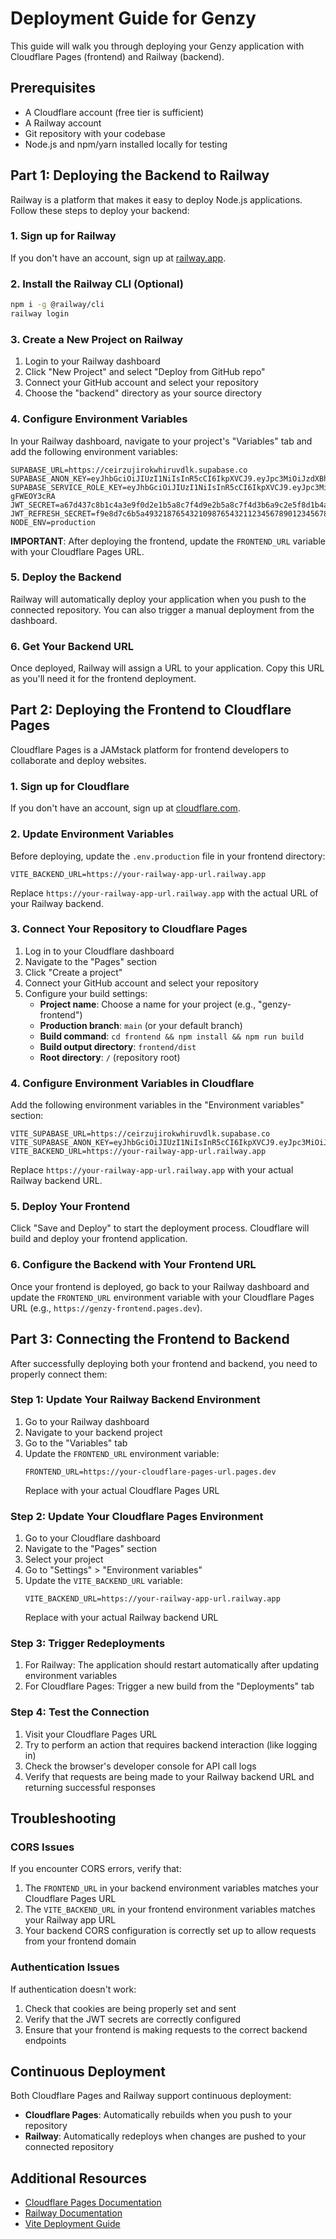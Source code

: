 # Deployment Guide for Genzy

This guide will walk you through deploying your Genzy application with Cloudflare Pages (frontend) and Railway (backend).

## Prerequisites

- A Cloudflare account (free tier is sufficient)
- A Railway account
- Git repository with your codebase
- Node.js and npm/yarn installed locally for testing

## Part 1: Deploying the Backend to Railway

Railway is a platform that makes it easy to deploy Node.js applications. Follow these steps to deploy your backend:

### 1. Sign up for Railway

If you don't have an account, sign up at [railway.app](https://railway.app/).

### 2. Install the Railway CLI (Optional)

```bash
npm i -g @railway/cli
railway login
```

### 3. Create a New Project on Railway

1. Login to your Railway dashboard
2. Click "New Project" and select "Deploy from GitHub repo"
3. Connect your GitHub account and select your repository
4. Choose the "backend" directory as your source directory

### 4. Configure Environment Variables

In your Railway dashboard, navigate to your project's "Variables" tab and add the following environment variables:

```
SUPABASE_URL=https://ceirzujirokwhiruvdlk.supabase.co
SUPABASE_ANON_KEY=eyJhbGciOiJIUzI1NiIsInR5cCI6IkpXVCJ9.eyJpc3MiOiJzdXBhYmFzZSIsInJlZiI6ImNlaXJ6dWppcm9rd2hpcnV2ZGxrIiwicm9sZSI6ImFub24iLCJpYXQiOjE3NDE2NzAxODgsImV4cCI6MjA1NzI0NjE4OH0.GdTvC1p76j83f__lbwFeVnNifAfPBtJ1uRIdKpJ7rjI
SUPABASE_SERVICE_ROLE_KEY=eyJhbGciOiJIUzI1NiIsInR5cCI6IkpXVCJ9.eyJpc3MiOiJzdXBhYmFzZSIsInJlZiI6ImNlaXJ6dWppcm9rd2hpcnV2ZGxrIiwicm9sZSI6InNlcnZpY2Vfcm9sZSIsImlhdCI6MTc0MTY3MDE4OCwiZXhwIjoyMDU3MjQ2MTg4fQ._VtdrSttyAFg_4Z6IVtfjABAlJwDCFbp-gFWEOY3cRA
JWT_SECRET=a67d437c8b1c4a3e9f0d2e1b5a8c7f4d9e2b5a8c7f4d3b6a9c2e5f8d1b4a7c0
JWT_REFRESH_SECRET=f9e8d7c6b5a4932187654321098765432112345678901234567890123456789012
NODE_ENV=production
```

**IMPORTANT**: After deploying the frontend, update the `FRONTEND_URL` variable with your Cloudflare Pages URL.

### 5. Deploy the Backend

Railway will automatically deploy your application when you push to the connected repository. You can also trigger a manual deployment from the dashboard.

### 6. Get Your Backend URL

Once deployed, Railway will assign a URL to your application. Copy this URL as you'll need it for the frontend deployment.

## Part 2: Deploying the Frontend to Cloudflare Pages

Cloudflare Pages is a JAMstack platform for frontend developers to collaborate and deploy websites.

### 1. Sign up for Cloudflare

If you don't have an account, sign up at [cloudflare.com](https://www.cloudflare.com/).

### 2. Update Environment Variables

Before deploying, update the `.env.production` file in your frontend directory:

```
VITE_BACKEND_URL=https://your-railway-app-url.railway.app
```

Replace `https://your-railway-app-url.railway.app` with the actual URL of your Railway backend.

### 3. Connect Your Repository to Cloudflare Pages

1. Log in to your Cloudflare dashboard
2. Navigate to the "Pages" section
3. Click "Create a project"
4. Connect your GitHub account and select your repository
5. Configure your build settings:
   - **Project name**: Choose a name for your project (e.g., "genzy-frontend")
   - **Production branch**: `main` (or your default branch)
   - **Build command**: `cd frontend && npm install && npm run build`
   - **Build output directory**: `frontend/dist`
   - **Root directory**: `/` (repository root)

### 4. Configure Environment Variables in Cloudflare

Add the following environment variables in the "Environment variables" section:

```
VITE_SUPABASE_URL=https://ceirzujirokwhiruvdlk.supabase.co
VITE_SUPABASE_ANON_KEY=eyJhbGciOiJIUzI1NiIsInR5cCI6IkpXVCJ9.eyJpc3MiOiJzdXBhYmFzZSIsInJlZiI6ImNlaXJ6dWppcm9rd2hpcnV2ZGxrIiwicm9sZSI6ImFub24iLCJpYXQiOjE3NDE2NzAxODgsImV4cCI6MjA1NzI0NjE4OH0.GdTvC1p76j83f__lbwFeVnNifAfPBtJ1uRIdKpJ7rjI
VITE_BACKEND_URL=https://your-railway-app-url.railway.app
```

Replace `https://your-railway-app-url.railway.app` with your actual Railway backend URL.

### 5. Deploy Your Frontend

Click "Save and Deploy" to start the deployment process. Cloudflare will build and deploy your frontend application.

### 6. Configure the Backend with Your Frontend URL

Once your frontend is deployed, go back to your Railway dashboard and update the `FRONTEND_URL` environment variable with your Cloudflare Pages URL (e.g., `https://genzy-frontend.pages.dev`).

## Part 3: Connecting the Frontend to Backend

After successfully deploying both your frontend and backend, you need to properly connect them:

### Step 1: Update Your Railway Backend Environment

1. Go to your Railway dashboard
2. Navigate to your backend project
3. Go to the "Variables" tab
4. Update the `FRONTEND_URL` environment variable:
   ```
   FRONTEND_URL=https://your-cloudflare-pages-url.pages.dev
   ```
   Replace with your actual Cloudflare Pages URL

### Step 2: Update Your Cloudflare Pages Environment

1. Go to your Cloudflare dashboard
2. Navigate to the "Pages" section
3. Select your project
4. Go to "Settings" > "Environment variables"
5. Update the `VITE_BACKEND_URL` variable:
   ```
   VITE_BACKEND_URL=https://your-railway-app-url.railway.app
   ```
   Replace with your actual Railway backend URL

### Step 3: Trigger Redeployments

1. For Railway: The application should restart automatically after updating environment variables
2. For Cloudflare Pages: Trigger a new build from the "Deployments" tab

### Step 4: Test the Connection

1. Visit your Cloudflare Pages URL
2. Try to perform an action that requires backend interaction (like logging in)
3. Check the browser's developer console for API call logs
4. Verify that requests are being made to your Railway backend URL and returning successful responses

## Troubleshooting

### CORS Issues

If you encounter CORS errors, verify that:

1. The `FRONTEND_URL` in your backend environment variables matches your Cloudflare Pages URL
2. The `VITE_BACKEND_URL` in your frontend environment variables matches your Railway app URL
3. Your backend CORS configuration is correctly set up to allow requests from your frontend domain

### Authentication Issues

If authentication doesn't work:

1. Check that cookies are being properly set and sent
2. Verify that the JWT secrets are correctly configured
3. Ensure that your frontend is making requests to the correct backend endpoints

## Continuous Deployment

Both Cloudflare Pages and Railway support continuous deployment:

- **Cloudflare Pages**: Automatically rebuilds when you push to your repository
- **Railway**: Automatically redeploys when changes are pushed to your connected repository

## Additional Resources

- [Cloudflare Pages Documentation](https://developers.cloudflare.com/pages/)
- [Railway Documentation](https://docs.railway.app/)
- [Vite Deployment Guide](https://vitejs.dev/guide/static-deploy.html) 